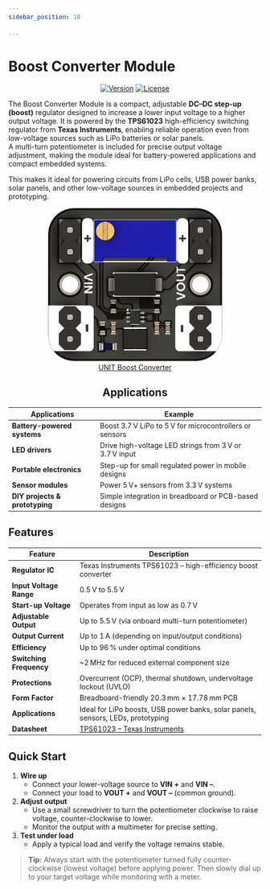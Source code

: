 ```yaml
---
sidebar_position: 10

---
```


# Boost Converter Module


<div align="center">
    <a href="#"><img src="https://img.shields.io/badge/version-1.0-blue.svg" alt="Version"/></a>
    <a href="#"><img src="https://img.shields.io/badge/license-MIT-green.svg" alt="License"/></a>
    <br/>
</div>


The Boost Converter Module is a compact, adjustable **DC–DC step-up (boost)** regulator designed to increase a lower input voltage to a higher output voltage. It is powered by the **TPS61023** high-efficiency switching regulator from **Texas Instruments**, enabling reliable operation even from low-voltage sources such as LiPo batteries or solar panels.  
A multi-turn potentiometer is included for precise output voltage adjustment, making the module ideal for battery-powered applications and compact embedded systems.

This makes it ideal for powering circuits from LiPo cells, USB power banks, solar panels, and other low-voltage sources in embedded projects and prototyping.



<div align="center">
    <a href="https://github.com/UNIT-Electronics-MX/unit_boost_converter"><img src="https://raw.githubusercontent.com/UNIT-Electronics-MX/unit_boost_converter/refs/heads/main/hardware/resources/unit_top_v_0_1_0_ue0087_tps61023_boost.png" width="350px"/><br/>UNIT Boost Converter</a>
</div>




<div align="center">

## Applications

| **Applications**               | **Example**                                              |
|--------------------------------|-----------------------------------------------------------|
| **Battery-powered systems**    | Boost 3.7 V LiPo to 5 V for microcontrollers or sensors   |
| **LED drivers**                | Drive high-voltage LED strings from 3 V or 3.7 V input    |
| **Portable electronics**       | Step-up for small regulated power in mobile designs       |
| **Sensor modules**             | Power 5 V+ sensors from 3.3 V systems                     |
| **DIY projects & prototyping** | Simple integration in breadboard or PCB-based designs     |

</div>


## Features

| **Feature**                   | **Description**                                                                 |
|-------------------------------|---------------------------------------------------------------------------------|
| **Regulator IC**              | Texas Instruments TPS61023 – high-efficiency boost converter                   |
| **Input Voltage Range**       | 0.5 V to 5.5 V                                                                 |
| **Start-up Voltage**          | Operates from input as low as 0.7 V                                           |
| **Adjustable Output**         | Up to 5.5 V (via onboard multi-turn potentiometer)                            |
| **Output Current**            | Up to 1 A (depending on input/output conditions)                              |
| **Efficiency**                | Up to 96 % under optimal conditions                                            |
| **Switching Frequency**       | ~2 MHz for reduced external component size                                    |
| **Protections**               | Overcurrent (OCP), thermal shutdown, undervoltage lockout (UVLO)              |
| **Form Factor**               | Breadboard-friendly 20.3 mm × 17.78 mm PCB                                         |
| **Applications**             | Ideal for LiPo boosts, USB power banks, solar panels, sensors, LEDs, prototyping |
| **Datasheet**                | [TPS61023 – Texas Instruments](https://www.ti.com/product/TPS61023)           |




## Quick Start

1. **Wire up**  
   - Connect your lower-voltage source to **VIN +** and **VIN –**.  
   - Connect your load to **VOUT +** and **VOUT –** (common ground).  
2. **Adjust output**  
   - Use a small screwdriver to turn the potentiometer clockwise to raise voltage, counter-clockwise to lower.  
   - Monitor the output with a multimeter for precise setting.  
3. **Test under load**  
   - Apply a typical load and verify the voltage remains stable.



> **Tip:** Always start with the potentiometer turned fully counter-clockwise (lowest voltage) before applying power. Then slowly dial up to your target voltage while monitoring with a meter.



